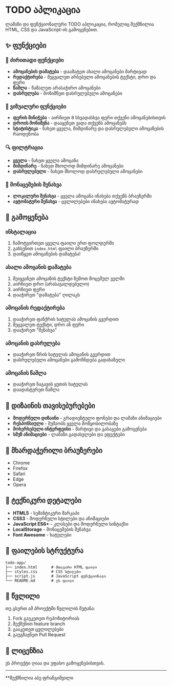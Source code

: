 # TODO აპლიკაცია

ლამაზი და ფუნქციონალური TODO აპლიკაცია, რომელიც შექმნილია HTML, CSS და JavaScript-ის გამოყენებით.

## ✨ ფუნქციები

### 📝 ძირითადი ფუნქციები
- **ამოცანების დამატება** - დაამატეთ ახალი ამოცანები მარტივად
- **რედაქტირება** - შეცვალეთ არსებული ამოცანების ტექსტი, დრო და ფერი
- **წაშლა** - წაშალეთ არასაჭირო ამოცანები
- **დასრულება** - მონიშნეთ დასრულებული ამოცანები

### 🎨 ვიზუალური ფუნქციები
- **ფერის მინიჭება** - აირჩიეთ 8 სხვადასხვა ფერი თქვენი ამოცანებისთვის
- **დროის მონიშვნა** - დააყენეთ ვადა თქვენს ამოცანებს
- **სტატისტიკა** - ნახეთ ყველა, მიმდინარე და დასრულებული ამოცანების რაოდენობა

### 🔍 ფილტრაცია
- **ყველა** - ნახეთ ყველა ამოცანა
- **მიმდინარე** - ნახეთ მხოლოდ მიმდინარე ამოცანები
- **დასრულებული** - ნახეთ მხოლოდ დასრულებული ამოცანები

### 💾 მონაცემების შენახვა
- **ლოკალური შენახვა** - ყველა ამოცანა ინახება თქვენს ბრაუზერში
- **ავტომატური შენახვა** - ცვლილებები ინახება ავტომატურად

## 🚀 გამოყენება

### ინსტალაცია
1. ჩამოტვირთეთ ყველა ფაილი ერთ ფოლდერში
2. გახსენით `index.html` ფაილი ბრაუზერში
3. დაიწყეთ ამოცანების დამატება!

### ახალი ამოცანის დამატება
1. შეიყვანეთ ამოცანის ტექსტი ზემოთ მოცემულ ველში
2. აირჩიეთ დრო (არასავალდებულო)
3. აირჩიეთ ფერი
4. დააჭირეთ "დამატება" ღილაკს

### ამოცანის რედაქტირება
1. დააჭირეთ ფანქრის ხატულას ამოცანის გვერდით
2. შეცვალეთ ტექსტი, დრო ან ფერი
3. დააჭირეთ "შენახვა"

### ამოცანის დასრულება
- დააჭირეთ წრის ხატულას ამოცანის გვერდით
- დასრულებული ამოცანები გამოჩნდება გადახაზული

### ამოცანის წაშლა
- დააჭირეთ ნაგავის ყუთის ხატულას
- დაადასტურეთ წაშლა

## 🎨 დიზაინის თავისებურებები

- **მოდერნული დიზაინი** - გრადიენტული ფონები და ლამაზი ანიმაციები
- **რესპონსიული** - მუშაობს ყველა მოწყობილობაზე
- **მოხერხებული ინტერფეისი** - მარტივი და გასაგები გამოყენება
- **სმუზ ანიმაციები** - ლამაზი გადასვლები და ეფექტები

## 📱 მხარდაჭერილი ბრაუზერები

- Chrome
- Firefox
- Safari
- Edge
- Opera

## 🔧 ტექნიკური დეტალები

- **HTML5** - სემანტიკური მარკაპი
- **CSS3** - მოდერნული სტილები და ანიმაციები
- **JavaScript ES6+** - კლასები და მოდერნული სინტაქსი
- **LocalStorage** - მონაცემების შენახვა
- **Font Awesome** - ხატულები

## 📄 ფაილების სტრუქტურა

```
todo-app/
├── index.html      # მთავარი HTML ფაილი
├── styles.css      # CSS სტილები
├── script.js       # JavaScript ფუნქციონალი
└── README.md       # ეს ფაილი
```

## 🤝 წვლილი

თუ გსურთ ამ პროექტში წვლილის შეტანა:
1. Fork გაუკეთეთ რეპოზიტორიას
2. შექმენით feature branch
3. გააკეთეთ ცვლილებები
4. გაუგზავნეთ Pull Request

## 📄 ლიცენზია

ეს პროექტი ღიაა და უფასო გამოყენებისთვის.

---

**შექმნილია აბე ფრანგიშვილი
